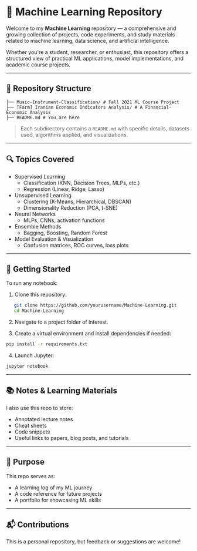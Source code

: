# 🤖 Machine Learning Repository

Welcome to my **Machine Learning** repository — a comprehensive and growing collection of projects, code experiments, and study materials related to machine learning, data science, and artificial intelligence.

Whether you're a student, researcher, or enthusiast, this repository offers a structured view of practical ML applications, model implementations, and academic course projects.

---

## 📁 Repository Structure

```
├── Music-Instrument-Classification/ # Fall 2021 ML Course Project
├── [Farm] Iranian Economic Indicators Analysis/ # A Financial-Economic Analysis
├── README.md # You are here
```


> Each subdirectory contains a `README.md` with specific details, datasets used, algorithms applied, and visualizations.

---

## 🔍 Topics Covered

- Supervised Learning
  - Classification (KNN, Decision Trees, MLPs, etc.)
  - Regression (Linear, Ridge, Lasso)
- Unsupervised Learning
  - Clustering (K-Means, Hierarchical, DBSCAN)
  - Dimensionality Reduction (PCA, t-SNE)
- Neural Networks
  - MLPs, CNNs, activation functions
- Ensemble Methods
  - Bagging, Boosting, Random Forest
- Model Evaluation & Visualization
  - Confusion matrices, ROC curves, loss plots

---

## 🚀 Getting Started

To run any notebook:
1. Clone this repository:
```bash
   git clone https://github.com/yourusername/Machine-Learning.git
   cd Machine-Learning
```
2. Navigate to a project folder of interest.

3. Create a virtual environment and install dependencies if needed:
```bash
pip install -r requirements.txt

```
4. Launch Jupyter:
```bash
jupyter notebook
```

---

## 📚 Notes & Learning Materials
I also use this repo to store:

- Annotated lecture notes
- Cheat sheets
- Code snippets
- Useful links to papers, blog posts, and tutorials

---
## 🧠 Purpose
This repo serves as:

- A learning log of my ML journey
- A code reference for future projects
- A portfolio for showcasing ML skills

---

## 📬 Contributions
This is a personal repository, but feedback or suggestions are welcome!

